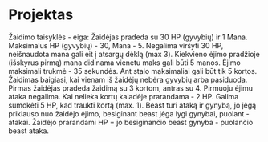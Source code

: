 # Projektas
Žaidimo taisyklės - eiga:
Žaidėjas pradeda su 30 HP (gyvybių) ir 1 Mana.
Maksimalus HP (gyvybių) - 30, Mana - 5.
Negalima viršyti 30 HP, neišnaudota mana gali eit į atsargų dėklą (max 3).
Kiekvieno ėjimo pradžioje (išskyrus pirmą)  mana didinama vienetu maks gali būti 5 manos.
Ėjimo maksimali trukmė - 35 sekundės.
Ant stalo maksimaliai gali būt tik 5 kortos.
Žaidimas baigiasi, kai vienam iš žaidėjų nebėra gyvybių arba pasiduoda.
Pirmas žaidėjas pradeda žaidimą su 3 kortom, antras su 4.
Pirmuoju ėjimu ataka negalima.
Kai nelieka kortų kaladėje prarandama  - 2 HP.
Galima sumokėti 5 HP, kad traukti kortą (max. 1).
Beast turi ataką ir gynybą, jo jėgą priklauso nuo žaidėjo ėjimo, besiginant beast jėga lygi gynybai, puolant - atakai.
Žaidėjo prarandami HP = jo besiginančio beast gynyba - puolančio beast ataka.    
